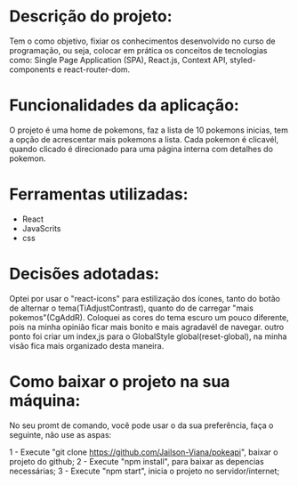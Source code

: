 # Descrição do projeto:

Tem o como objetivo, fixiar os conhecimentos desenvolvido no curso de programação, ou seja, colocar em prática os conceitos de tecnologias como: Single Page Application (SPA), React.js, Context API, styled-components e react-router-dom.

# Funcionalidades da aplicação:

 O projeto é uma home de pokemons, faz a lista de 10 pokemons inicias, tem a opção de acrescentar mais pokemons a lista. Cada pokemon é clicavél, quando clicado é direcionado para uma página interna com detalhes do pokemon.

# Ferramentas utilizadas:

- React 
- JavaScrits
- css

# Decisões adotadas:

Optei por usar o "react-icons" para estilização dos ícones, tanto do botão de alternar o tema(TiAdjustContrast), quanto do de carregar "mais pokemos"(CgAddR). Coloquei as cores do tema escuro um pouco diferente, pois na minha opinião ficar mais bonito e mais agradavél de navegar. outro ponto foi criar um index,js para o GlobalStyle global(reset-global), na minha visão fica mais organizado desta maneira.

# Como baixar o projeto na sua máquina:

No seu promt de comando, você pode usar o da sua preferência, faça o seguinte, não use as aspas:  

1 - Execute "git clone https://github.com/Jailson-Viana/pokeapi", baixar o projeto do github;
2 - Execute "npm install", para baixar as depencias necessárias; 
3 - Execute "npm start", inicia o projeto no servidor/internet; 

